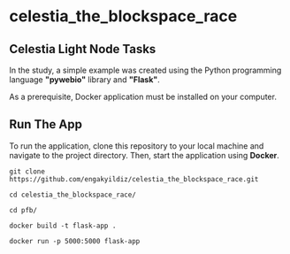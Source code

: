 # celestia_the_blockspace_race

## Celestia Light Node Tasks

In the study, a simple example was created using the Python programming language **"pywebio"** library and **"Flask"**.

As a prerequisite, Docker application must be installed on your computer.

## Run The App

To run the application, clone this repository to your local machine and navigate to the project directory. Then, start the application using **Docker**.


`git clone https://github.com/engakyildiz/celestia_the_blockspace_race.git`

`cd celestia_the_blockspace_race/`

`cd pfb/`

`docker build -t flask-app .`

`docker run -p 5000:5000 flask-app`

